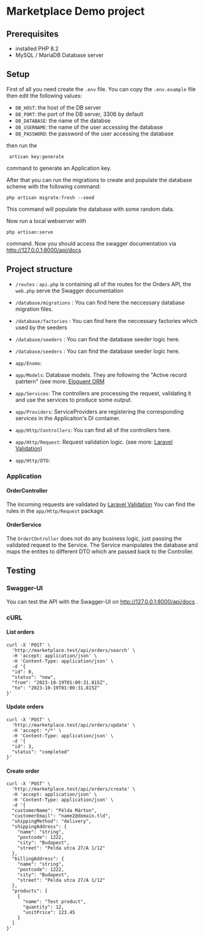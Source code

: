# Marketplace Demo project

## Prerequisites

 - installed PHP 8.2
 - MySQL / MariaDB Database server
 
## Setup

First of all you need create the `.env` file. You can copy the `.env.example` file then edit the following values:

 - `DB_HOST`: the host of the DB server
 - `DB_PORT`: the port of the DB server, 3306 by default
 - `DB_DATABASE`: the name of the databse
 - `DB_USERNAME`: the name of the user accessing the database
 - `DB_PASSWORD`: the password of the user accessing the database
 
then run the
```
 artisan key:generate
 ```
command to generate an Application key.

After that you can run the migrations to create and populate the database scheme with the following command:
```
php artisan migrate:fresh --seed
```
This command will populate the database with some random data.

Now run a local webserver with
```
php artisan:serve
```

command. Now you should access the swagger documentation via http://127.0.0.1:8000/api/docs

## Project structure

 - `/routes` : `api.php` is containing all of the routes for the Orders API, the `web.php` serve the Swagger documentation
 
 - `/database/migrations` : You can find here the neccessary database migration files. 
 - `/database/factories` : You can find here the neccessary factories which used by the seeders 
 - `/database/seeders` : You can find the database seeder logic here. 
 
 - `/database/seeders` : You can find the database seeder logic here. 

 - `app/Enums`:
 - `app/Models`: Database models. They are following the "Active record patrtern" (see more: [Eloquent ORM](https://laravel.com/docs/10.x/eloquent)
 - `app/Services`: The controllers are processing the request, validating it and use the services to produce some output.
 - `app/Providers`: ServiceProviders are registering the corresponding services in the Applicaiton's DI container.
 
 - `app/Http/Controllers`: You can find all of the controllers here.
 - `app/Http/Request`: Request validation logic. (see more: [Laravel Validation](https://laravel.com/docs/10.x/validation#introduction))
 - `app/Http/DTO`: 

 
### Application

#### OrderController
The incoming requests are validated by [Laravel Validation](https://laravel.com/docs/10.x/validation#introduction) You can find the rules in the `app/Http/Request` package.

#### OrderService
The `OrderCOntroller` does not do any business logic, just passing the validated request to the Service. The Service manipulates the database and maps the entites to different DTO which are passed back to the Controller.

## Testing
### Swagger-UI
You can test the API with the Swagger-UI on http://127.0.0.1:8000/api/docs .
### cURL

#### List orders

```
curl -X 'POST' \
  'http://marketplace.test/api/orders/search' \
  -H 'accept: application/json' \
  -H 'Content-Type: application/json' \
  -d '{
  "id": 0,
  "status": "new",
  "from": "2023-10-19T01:00:31.815Z",
  "to": "2023-10-19T01:00:31.815Z"
}'
```

#### Update orders

```
curl -X 'POST' \
  'http://marketplace.test/api/orders/update' \
  -H 'accept: */*' \
  -H 'Content-Type: application/json' \
  -d '{
  "id": 3,
  "status": "completed"
}'
```

#### Create order

```
curl -X 'POST' \
  'http://marketplace.test/api/orders/create' \
  -H 'accept: application/json' \
  -H 'Content-Type: application/json' \
  -d '{
  "customerName": "Példa Márton",
  "customerEmail": "name2@domain.tld",
  "shippingMethod": "delivery",
  "shippingAddress": {
    "name": "string",
    "postcode": 1222,
    "city": "Budapest",
    "street": "Pelda utca 27/A 1/12"
  },
  "billingAddress": {
    "name": "string",
    "postcode": 1222,
    "city": "Budapest",
    "street": "Pelda utca 27/A 1/12"
  },
  "products": [
    {
      "name": "Test product",
      "quantity": 12,
      "unitPrice": 123.45
    }
  ]
}'
```